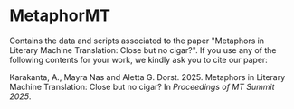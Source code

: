 # MetaphorMT
Contains the data and scripts associated to the paper "Metaphors in Literary Machine Translation: Close but no cigar?". If you use any of the following contents for your work, we kindly ask you to cite our paper:

Karakanta, A., Mayra Nas and Aletta G. Dorst. 2025. Metaphors in Literary Machine Translation: Close but no cigar? In _Proceedings of MT Summit 2025_.
